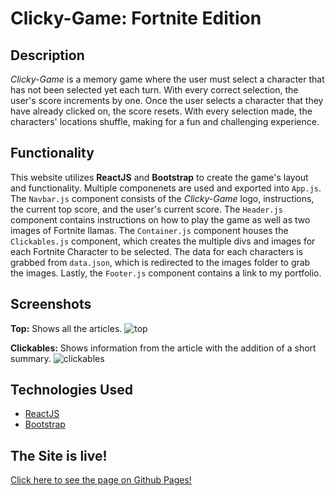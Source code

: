 # Clicky-Game: Fortnite Edition

## Description
*Clicky-Game* is a memory game where the user must select a character that has not been selected yet each turn. With every correct selection, the user's score increments by one. Once the user selects a character that they have already clicked on, the score resets. With every selection made, the characters' locations shuffle, making for a fun and challenging experience.


## Functionality
This website utilizes **ReactJS** and **Bootstrap** to create the game's layout and functionality. Multiple componenets are used and exported into `App.js`. The `Navbar.js` component consists of the *Clicky-Game* logo, instructions, the current top score, and the user's current score. The `Header.js` component contains instructions on how to play the game as well as two images of Fortnite llamas. The `Container.js` component houses the `Clickables.js` component, which creates the multiple divs and images for each Fortnite Character to be selected. The data for each characters is grabbed from `data.json`, which is redirected to the images folder to grab the images. Lastly, the `Footer.js` component contains a link to my portfolio. 

## Screenshots
**Top:** Shows all the articles.
![top](https://user-images.githubusercontent.com/36168517/44650566-cf6f4100-a99b-11e8-94f0-523c5b82899c.PNG)

**Clickables:** Shows information from the article with the addition of a short summary.
![clickables](https://user-images.githubusercontent.com/36168517/44650613-e7df5b80-a99b-11e8-8459-283dc2280fc2.PNG)


## Technologies Used
- [ReactJS](https://reactjs.org/)
- [Bootstrap](https://getbootstrap.com/)


## The Site is live!
[Click here to see the page on Github Pages!](https://marviesolis.github.io/clicky-game/)
